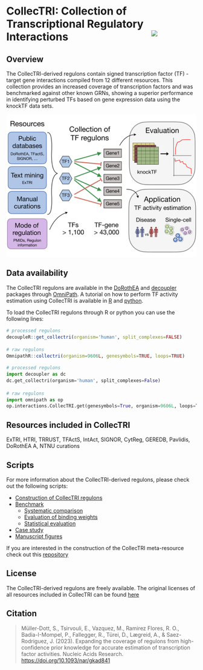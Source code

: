 # CollecTRI: **Collec**tion of **T**ranscriptional **R**egulatory **I**nteractions <img src="man/figures/CollecTRI_logo.png" align="right" width="120" />

<!-- badges: start -->
<!-- badges: end -->

## Overview
The CollecTRI-derived regulons contain signed transcription factor (TF) - target gene 
interactions compiled from 12 different resources. This collection provides 
an increased coverage of transcription factors and was benchmarked against 
other known GRNs, showing a superior performance in identifying perturbed TFs 
based on gene expression data using the knockTF data sets.

<p align="center" width="100%">
<img src="man/figures/overview.png" align="center" width="550">
</p>

## Data availability 
The CollecTRI regulons are available in the [DoRothEA](https://saezlab.github.io/dorothea/) and [decoupler](https://saezlab.github.io/decoupleR/) packages through [OmniPath](https://omnipathdb.org/).
A tutorial on how to perform TF activity estimation using CollecTRI is available in [R](https://saezlab.github.io/decoupleR/articles/tf_bk.html) and [python](https://decoupler-py.readthedocs.io/en/latest/notebooks/dorothea.html). 

To load the CollecTRI regulons through R or python you can use the following lines:
```r
# processed regulons
decoupleR::get_collectri(organism='human', split_complexes=FALSE)

# raw regulons
OmnipathR::collectri(organism=9606L, genesymbols=TRUE, loops=TRUE)
```

```python
# processed regulons
import decoupler as dc
dc.get_collectri(organism='human', split_complexes=False)

# raw regulons
import omnipath as op
op.interactions.CollecTRI.get(genesymbols=True, organism=9606L, loops=True)
```

## Resources included in CollecTRI
ExTRI, HTRI, TRRUST, TFActS, IntAct, SIGNOR, CytReg, GEREDB, Pavlidis, DoRothEA A, NTNU curations

## Scripts
For more information about the CollecTRI-derived regulons, please check out the following scripts:

- [Construction of CollecTRI regulons](https://github.com/saezlab/CollecTRI/tree/main/scripts/CollecTRI)
- [Benchmark](https://github.com/saezlab/CollecTRI/tree/main/scripts/benchmark)
  - [Systematic comparison](https://github.com/saezlab/CollecTRI/blob/main/scripts/benchmark/02_benchmark.ipynb)
  - [Evaluation of binding weights](https://github.com/saezlab/CollecTRI/blob/main/scripts/benchmark/03_benchmark_weights.ipynb)
  - [Statistical evaluation](https://github.com/saezlab/CollecTRI/blob/main/scripts/benchmark/05_statistics.R)
- [Case study](https://github.com/saezlab/CollecTRI/blob/main/scripts/casestudy/case_study.R)
- [Manuscript figures](https://github.com/saezlab/CollecTRI/blob/main/scripts/figures/figures_manuscript.R)

If you are interested in the construction of the CollecTRI meta-resource check
out this [repository](https://github.com/Rbbt-Workflows/ExTRI)

## License
The CollecTRI-derived regulons are freely available.
The original licenses of all resources included in CollecTRI can be found [here](https://github.com/saezlab/pypath/blob/master/pypath/resources/data/resources.json)


## Citation
> Müller-Dott, S., Tsirvouli, E., Vazquez, M., Ramirez Flores, R. O., Badia-I-Mompel, P., Fallegger, R., Türei, D., Lægreid, A., & Saez-Rodriguez, J. (2023).
> Expanding the coverage of regulons from high-confidence prior knowledge for accurate estimation of transcription factor activities.
> Nucleic Acids Research. https://doi.org/10.1093/nar/gkad841
